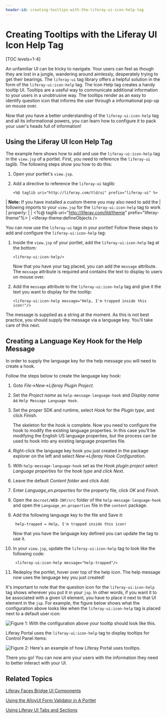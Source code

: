 ```yaml
---
header-id: creating-tooltips-with-the-liferay-ui-icon-help-tag
---
```


# Creating Tooltips with the Liferay UI Icon Help Tag

[TOC levels=1-4]

An unfamiliar UI can be tricky to navigate. Your users can feel as though they 
are lost in a jungle, wandering around aimlessly, desperately trying to get 
their bearings. The `liferay-ui` tag library offers a helpful solution in the 
form of the `liferay-ui:icon-help` tag. The Icon Help tag creates a handy 
tooltip UI. Tooltips are a useful way to communicate additional information to 
your users in a unobtrusive way. The tooltips render as an easy to identify 
question icon that informs the user through a informational pop-up on mouse
over.

Now that you have a better understanding of the `liferay-ui:icon-help` tag and
all its informational powers, you can learn how to configure it to pack your 
user's heads full of information!

## Using the Liferay UI Icon Help Tag

The example here shows how to add and use the `liferay-ui:icon-help` tag in the 
`view.jsp` of a portlet. First, you need to reference the `liferay-ui` taglib. 
The following steps show you how to do this:

1.  Open your portlet's `view.jsp`. 

2.  Add a directive to reference the `liferay-ui` taglib:

        <%@ taglib uri="http://liferay.com/tld/ui" prefix="liferay-ui" %>

| **Note:** If you have installed a custom theme you may also need to add the
| following imports to your `view.jsp` for the `liferay-ui:icon-help` tag to work
| properly:
| 
|     <%@ taglib uri="http://liferay.com/tld/theme" prefix="liferay-theme"%>
|     <liferay-theme:defineObjects />

You can now use the `liferay-ui` tags in your portlet! Follow these steps to add
and configure the `liferay-ui:icon-help` tag:

1.  Inside the `view.jsp` of your portlet, add the `liferay-ui:icon-help` tag at 
    the bottom:

        <liferay-ui:icon-help/>

    Now that you have your tag placed, you can add the `message` attribute. The 
    `message` attribute is required and contains the text to display to users on 
    mouse over.

2.  Add the `message` attribute to the `liferay-ui:icon-help` tag and give it
    the text you want to display for the tooltip:
    
        <liferay-ui:icon-help message="Help, I'm trapped inside this icon!"/>

The message is supplied as a string at the moment. As this is not best practice, 
you should supply the message via a language key. You'll take care of this next.

## Creating a Language Key Hook for the Help Message

In order to supply the language key for the help message you will need to create 
a hook.

Follow the steps below to create the language key hook:
    
1.  Goto *File*&rarr;*New*&rarr;*Liferay Plugin Project*.

2.  Set the *Project name* as `help-message-language-hook` and *Display name* 
    as `Help Message Language Hook`.

3. Set the proper SDK and runtime, select *Hook* for the *Plugin type*, and
   click *Finish*.

    The skeleton for the hook is complete. Now you need to configure the hook to
    modify the existing language properties. In this case you'll be modifying
    the English US language properties, but the process can be used to hook into
    any existing language properties file.

1. Right-click the language key hook you just created in the package explorer
   on the left and select *New*&rarr;*Liferay Hook Configuration*.

2. With `help-message-language-hook` set as the *Hook plugin project* select
   *Language properties* for the *hook type* and *click* *Next*.

3. Leave the default *Content folder* and click *Add*.

4. Enter *Language_en.properties* for the property file, click *OK* and 
   *Finish*.

5. Open the `docroot/WEB-INF/src` folder of the `help-message-language-hook` 
   and open the `Language_en.properties` file in the `content` package.

6. Add the following language key to the file and Save it:

        help-trapped = Help, I'm trapped inside this icon!

    Now that you have the language key defined you can update the tag to use it.     
    
7. In your `view.jsp`, update the `liferay-ui:icon-help` tag to look like the 
   following code:

        <liferay-ui:icon-help message="help-trapped"/>
    
8. Redeploy the portlet, hover over top of the help icon. The help message now 
   uses the language key you just created!

It's important to note that the question icon for the `liferay-ui:icon-help` tag 
shows wherever you put it in your `jsp`. In other words, if you want it to be 
associated with a given UI element, you have to place it next to that UI element 
in the `jsp`. For example, the figure below shows what the configuration above 
looks like when the `liferay-ui:icon-help` tag is placed next to a default user 
icon:

![Figure 1: With the configuration above your tooltip should look like this.](../../images/icon-help-01.png)

Liferay Portal uses the `liferay-ui:icon-help` tag to display tooltips for 
Control Panel items:

![Figure 2: Here's an example of how Liferay Portal uses tooltips.](../../images/icon-help-02.png)

There you go! You can now arm your users with the information they need to 
better interact with your UI.

## Related Topics

[Liferay Faces Bridge UI Components](/docs/6-2/tutorials/-/knowledge_base/t/liferay-faces-bridge-ui-components)

[Using the AlloyUI Form Validator in A Portlet](/docs/6-2/tutorials/-/knowledge_base/t/using-the-alloyui-form-validator-in-a-portlet)
 
[Using Liferay UI Tabs and Sections](/docs/6-2/tutorials/-/knowledge_base/t/using-liferay-ui-tabs-and-sections)
